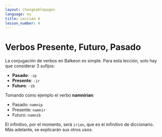 ```yaml
---
layout: changeablepages
language: es
title: Lección 4
lesson_number: 4
---
```


# Verbos Presente, Futuro, Pasado

La conjugación de verbos en Balkeon es simple. Para esta lección, solo hay que considerar 3 sufijos:

- **Pasado**: `-ip`
- **Presente**: `-ir`
- **Futuro**: `-ib`

Tomando como ejemplo el verbo **namnirian**:

- Pasado: `namnip`
- Presente: `namnir`
- Futuro: `namnib`

El infinitivo, por el momento, será `irian`, que es el infinitivo de diccionario. Más adelante, se explicarán sus otros usos.
